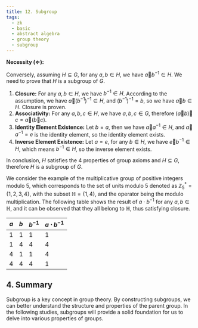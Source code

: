 ```yaml
---
title: 12. Subgroup
tags:
  - zk
  - basic
  - abstract algebra
  - group theory
  - subgroup
---
```


**Necessity ($\Leftarrow$):**

Conversely, assuming $H \subseteq G$, for any $a, b \in H$, we have $a 🐔 b^{-1} \in H$. We need to prove that $H$ is a subgroup of $G$.

1. **Closure:** For any $a, b \in H$, we have $b^{-1} \in H$. According to the assumption, we have $a 🐔 (b^{-1})^{-1} \in H$, and $(b^{-1})^{-1} = b$, so we have $a 🐔 b \in H$. Closure is proven.
2. **Associativity:** For any $a, b, c \in H$, we have $a, b, c \in G$, therefore $(a🐔b)🐔c =a🐔(b🐔c)$.
3. **Identity Element Existence:** Let $b = a$, then we have $a 🐔 a^{-1} \in H$, and $a 🐔 a^{-1} = e$ is the identity element, so the identity element exists.
4. **Inverse Element Existence:** Let $a = e$, for any $b \in H$, we have $e 🐔 b^{-1} \in H$, which means $b^{-1} \in H$, so the inverse element exists.

In conclusion, $H$ satisfies the 4 properties of group axioms and $H \subseteq G$, therefore $H$ is a subgroup of $G$.

</details>

We consider the example of the multiplicative group of positive integers modulo $5$, which corresponds to the set of units modulo $5$ denoted as $\mathbb{Z}_5^* = \{1,2,3,4\}$, with the subset $\mathbb{H} = \{1,4\}$, and the operator being the modulo multiplication. The following table shows the result of $a \cdot b^{-1}$ for any $a, b \in \mathbb{H}$, and it can be observed that they all belong to $\mathbb{H}$, thus satisfying closure.

| $a$ | $b$ | $b^{-1}$ | $a \cdot b^{-1}$ |
| --- | --- | -------- | ---------------- |
| 1   | 1   | 1        | 1                |
| 1   | 4   | 4        | 4                |
| 4   | 1   | 1        | 4                |
| 4   | 4   | 4        | 1                |

## 4. Summary

Subgroup is a key concept in group theory. By constructing subgroups, we can better understand the structure and properties of the parent group. In the following studies, subgroups will provide a solid foundation for us to delve into various properties of groups.